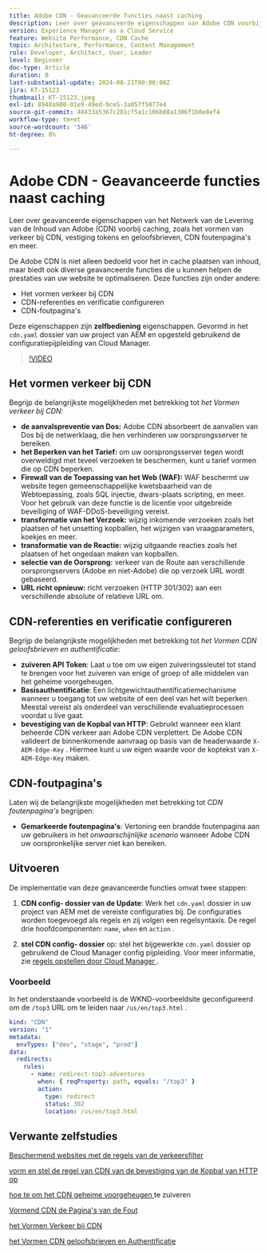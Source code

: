 ```yaml
---
title: Adobe CDN - Geavanceerde functies naast caching
description: Leer over geavanceerde eigenschappen van Adobe CDN voorbij caching, zoals het vormen van verkeer bij CDN, het plaatsen van tekenen en geloofsbrieven, CDN foutenpagina's en meer.
version: Experience Manager as a Cloud Service
feature: Website Performance, CDN Cache
topic: Architecture, Performance, Content Management
role: Developer, Architect, User, Leader
level: Beginner
doc-type: Article
duration: 0
last-substantial-update: 2024-08-21T00:00:00Z
jira: KT-15123
thumbnail: KT-15123.jpeg
exl-id: 8948a900-01e9-49ed-9ce5-3a057f5077e4
source-git-commit: 48433a5367c281cf5a1c106b08a1306f1b0e8ef4
workflow-type: tm+mt
source-wordcount: '546'
ht-degree: 0%

---
```


# Adobe CDN - Geavanceerde functies naast caching

Leer over geavanceerde eigenschappen van het Netwerk van de Levering van de Inhoud van Adobe (CDN) voorbij caching, zoals het vormen van verkeer bij CDN, vestiging tokens en geloofsbrieven, CDN foutenpagina&#39;s en meer.

De Adobe CDN is niet alleen bedoeld voor het in cache plaatsen van inhoud, maar biedt ook diverse geavanceerde functies die u kunnen helpen de prestaties van uw website te optimaliseren. Deze functies zijn onder andere:

- Het vormen verkeer bij CDN
- CDN-referenties en verificatie configureren
- CDN-foutpagina&#39;s

Deze eigenschappen zijn **zelfbediening** eigenschappen. Gevormd in het `cdn.yaml` dossier van uw project van AEM en opgesteld gebruikend de configuratiepijpleiding van Cloud Manager.

>[!VIDEO](https://video.tv.adobe.com/v/3440277?quality=12&learn=on&captions=dut)

## Het vormen verkeer bij CDN

Begrijp de belangrijkste mogelijkheden met betrekking tot _het Vormen verkeer bij CDN_:

- **de aanvalspreventie van Dos:** Adobe CDN absorbeert de aanvallen van Dos bij de netwerklaag, die hen verhinderen uw oorsprongsserver te bereiken.
- **het Beperken van het Tarief:** om uw oorsprongsserver tegen wordt overweldigd met teveel verzoeken te beschermen, kunt u tarief vormen die op CDN beperken.
- **Firewall van de Toepassing van het Web (WAF):** WAF beschermt uw website tegen gemeenschappelijke kwetsbaarheid van de Webtoepassing, zoals SQL injectie, dwars-plaats scripting, en meer. Voor het gebruik van deze functie is de licentie voor uitgebreide beveiliging of WAF-DDoS-beveiliging vereist.
- **transformatie van het Verzoek:** wijzig inkomende verzoeken zoals het plaatsen of het unsetting kopballen, het wijzigen van vraagparameters, koekjes en meer.
- **transformatie van de Reactie:** wijzig uitgaande reacties zoals het plaatsen of het ongedaan maken van kopballen.
- **selectie van de Oorsprong:** verkeer van de Route aan verschillende oorsprongservers (Adobe en niet-Adobe) die op verzoek URL wordt gebaseerd.
- **URL richt opnieuw:** richt verzoeken (HTTP 301/302) aan een verschillende absolute of relatieve URL om.

## CDN-referenties en verificatie configureren

Begrijp de belangrijkste mogelijkheden met betrekking tot _het Vormen CDN geloofsbrieven en authentificatie_:

- **zuiveren API Token**: Laat u toe om uw eigen zuiveringssleutel tot stand te brengen voor het zuiveren van enige of groep of alle middelen van het geheime voorgeheugen.
- **Basisauthentificatie**: Een lichtgewichtauthentificatiemechanisme wanneer u toegang tot uw website of een deel van het wilt beperken. Meestal vereist als onderdeel van verschillende evaluatieprocessen voordat u live gaat.
- **bevestiging van de Kopbal van HTTP**: Gebruikt wanneer een klant beheerde CDN verkeer aan Adobe CDN verplettert. De Adobe CDN valideert de binnenkomende aanvraag op basis van de headerwaarde `X-AEM-Edge-Key` . Hiermee kunt u uw eigen waarde voor de koptekst van `X-AEM-Edge-Key` maken.

## CDN-foutpagina&#39;s

Laten wij de belangrijkste mogelijkheden met betrekking tot _CDN foutenpagina&#39;s_ begrijpen:

- **Gemarkeerde foutenpagina&#39;s**: Vertoning een brandde foutenpagina aan uw gebruikers in het _onwaarschijnlijke scenario_ wanneer Adobe CDN uw oorspronkelijke server niet kan bereiken.

## Uitvoeren

De implementatie van deze geavanceerde functies omvat twee stappen:

1. **CDN config- dossier van de Update**: Werk het `cdn.yaml` dossier in uw project van AEM met de vereiste configuraties bij. De configuraties worden toegevoegd als regels en zij volgen een regelsyntaxis. De regel drie hoofdcomponenten: `name`, `when` en `action` .

2. **stel CDN config- dossier** op: stel het bijgewerkte `cdn.yaml` dossier op gebruikend de Cloud Manager config pijpleiding. Voor meer informatie, zie [ regels opstellen door Cloud Manager ](https://experienceleague.adobe.com/nl/docs/experience-manager-learn/cloud-service/security/traffic-filter-and-waf-rules/how-to-setup#deploy-rules-through-cloud-manager).

### Voorbeeld

In het onderstaande voorbeeld is de WKND-voorbeeldsite geconfigureerd om de `/top3` URL om te leiden naar `/us/en/top3.html` .

```yaml
kind: "CDN"
version: "1"
metadata:
  envTypes: ["dev", "stage", "prod"]
data:
  redirects:
    rules:
      - name: redirect-top3-adventures
        when: { reqProperty: path, equals: "/top3" }
        action:
          type: redirect
          status: 302
          location: /us/en/top3.html
```

## Verwante zelfstudies

[ Beschermend websites met de regels van de verkeersfilter ](https://experienceleague.adobe.com/nl/docs/experience-manager-learn/cloud-service/security/traffic-filter-and-waf-rules/overview)

[ vorm en stel de regel van CDN van de bevestiging van de Kopbal van HTTP op ](https://experienceleague.adobe.com/nl/docs/experience-manager-learn/cloud-service/content-delivery/custom-domain-names-with-customer-managed-cdn#configure-and-deploy-http-header-validation-cdn-rule)

[ hoe te om het CDN geheime voorgeheugen ](https://experienceleague.adobe.com/nl/docs/experience-manager-learn/cloud-service/caching/how-to/purge-cache) te zuiveren

[ Vormend CDN de Pagina&#39;s van de Fout ](https://experienceleague.adobe.com/nl/docs/experience-manager-learn/cloud-service/content-delivery/custom-error-pages#cdn-error-pages)

[ het Vormen Verkeer bij CDN ](https://experienceleague.adobe.com/nl/docs/experience-manager-cloud-service/content/implementing/content-delivery/cdn-configuring-traffic#client-side-redirectors)

[ het Vormen CDN geloofsbrieven en Authentificatie ](https://experienceleague.adobe.com/nl/docs/experience-manager-cloud-service/content/implementing/content-delivery/cdn-credentials-authentication)

